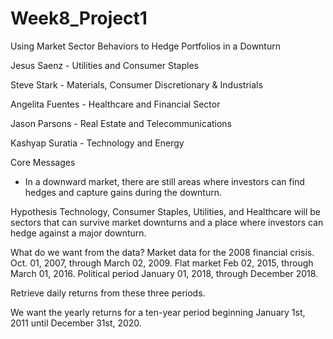 # Week8_Project1

Using Market Sector Behaviors to Hedge Portfolios in a Downturn

Jesus Saenz - Utilities and Consumer Staples

Steve Stark - Materials, Consumer Discretionary & Industrials

Angelita Fuentes - Healthcare and Financial Sector

Jason Parsons - Real Estate and Telecommunications

Kashyap Suratia - Technology and Energy

Core Messages
- In a downward market, there are still areas where investors can find hedges and capture gains during the downturn. 

Hypothesis
Technology, Consumer Staples, Utilities, and Healthcare will be sectors that can survive market downturns and a place where investors can hedge against a major downturn. 

What do we want from the data?
Market data for the 2008 financial crisis. Oct. 01, 2007, through March 02, 2009.
Flat market Feb 02, 2015, through March 01, 2016.
Political period January 01, 2018, through December 2018.

Retrieve daily returns from these three periods. 

We want the yearly returns for a ten-year period beginning January 1st, 2011 until December 31st, 2020.

